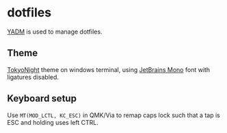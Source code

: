 # dotfiles
[YADM](https://yadm.io/) is used to manage dotfiles.

## Theme
[TokyoNight](https://github.com/folke/tokyonight.nvim/blob/main/extras/windows_terminal/tokyonight_night.json) theme on windows terminal, using [JetBrains Mono](https://github.com/JetBrains/JetBrainsMono) font with ligatures disabled.

## Keyboard setup
Use `MT(MOD_LCTL, KC_ESC)` in QMK/Via to remap caps lock such that a tap is ESC and holding uses left CTRL.
